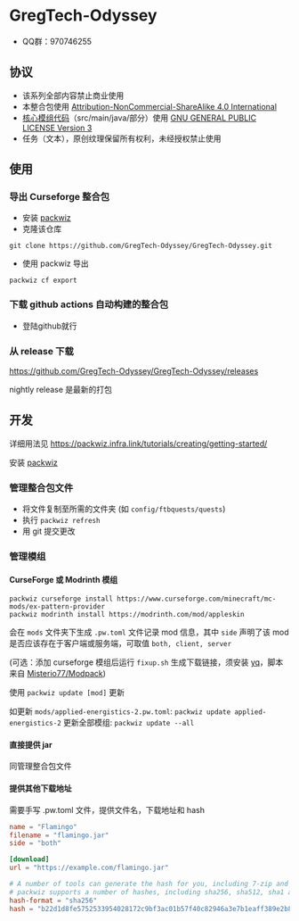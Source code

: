 # GregTech-Odyssey

- QQ群：970746255

## 协议

- 该系列全部内容禁止商业使用
- 本整合包使用 [Attribution-NonCommercial-ShareAlike 4.0 International](https://creativecommons.org/licenses/by-nc-sa/4.0/)
- [核心模组代码](https://github.com/GregTech-Odyssey/GTOCore)（src/main/java/部分）使用 [GNU GENERAL PUBLIC LICENSE Version 3](https://www.gnu.org/licenses/gpl-3.0.html)
- 任务（文本），原创纹理保留所有权利，未经授权禁止使用

## 使用

### 导出 Curseforge 整合包

- 安装 [packwiz](https://github.com/packwiz/packwiz)
- 克隆该仓库
```
git clone https://github.com/GregTech-Odyssey/GregTech-Odyssey.git
```
- 使用 packwiz 导出
```
packwiz cf export
```

### 下载 github actions 自动构建的整合包

- 登陆github就行

### 从 release 下载

<https://github.com/GregTech-Odyssey/GregTech-Odyssey/releases>

nightly release 是最新的打包

## 开发

详细用法见 <https://packwiz.infra.link/tutorials/creating/getting-started/>

安装 [packwiz](https://github.com/packwiz/packwiz)

### 管理整合包文件

- 将文件复制至所需的文件夹 (如 `config/ftbquests/quests`)
- 执行 `packwiz refresh`
- 用 git 提交更改

### 管理模组

#### CurseForge 或 Modrinth 模组

```
packwiz curseforge install https://www.curseforge.com/minecraft/mc-mods/ex-pattern-provider
packwiz modrinth install https://modrinth.com/mod/appleskin
```

会在 `mods` 文件夹下生成 `.pw.toml` 文件记录 mod 信息，其中 `side` 声明了该 mod 是否应该存在于客户端或服务端，可取值 `both, client, server`

(可选：添加 curseforge 模组后运行 `fixup.sh` 生成下载链接，须安装 [yq](https://github.com/mikefarah/yq)，脚本来自 [Misterio77/Modpack](https://github.com/Misterio77/Modpack))

使用 `packwiz update [mod]` 更新

如更新 `mods/applied-energistics-2.pw.toml`: `packwiz update applied-energistics-2`
更新全部模组: `packwiz update --all`

#### 直接提供 jar

同管理整合包文件

#### 提供其他下载地址

需要手写 .pw.toml 文件，提供文件名，下载地址和 hash

```toml
name = "Flamingo"
filename = "flamingo.jar"
side = "both"

[download]
url = "https://example.com/flamingo.jar"

# A number of tools can generate the hash for you, including 7-zip and sha256sum
# packwiz supports a number of hashes, including sha256, sha512, sha1 and md5
hash-format = "sha256"
hash = "b22d1d8fe5752533954028172c9bf3ac01b57f40c82946a3e7b1eaff389e2b87"
```